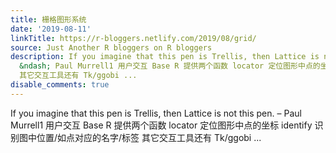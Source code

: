 ```yaml
---
title: 栅格图形系统
date: '2019-08-11'
linkTitle: https://r-bloggers.netlify.com/2019/08/grid/
source: Just Another R bloggers on R bloggers
description: If you imagine that this pen is Trellis, then Lattice is not this pen.
  &ndash; Paul Murrell1 用户交互 Base R 提供两个函数 locator 定位图形中点的坐标 identify 识别图中位置/如点对应的名字/标签
  其它交互工具还有 Tk/ggobi ...
disable_comments: true
---
```

If you imagine that this pen is Trellis, then Lattice is not this pen. &ndash; Paul Murrell1 用户交互 Base R 提供两个函数 locator 定位图形中点的坐标 identify 识别图中位置/如点对应的名字/标签 其它交互工具还有 Tk/ggobi ...
